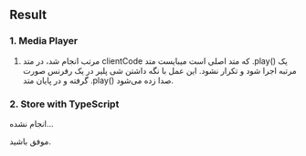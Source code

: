 ## Result

### 1. Media Player
1. مرتب انجام شد، در متد clientCode که متد اصلی است میبایست متد .play() یک مرتبه اجرا شود و تکرار نشود. این عمل با نگه داشتن شی پلیر در یک رفرنس صورت گرفته و در پایان متد .play() صدا زده می‌شود.

### 2. Store with TypeScript
انجام نشده...

موفق باشید.
